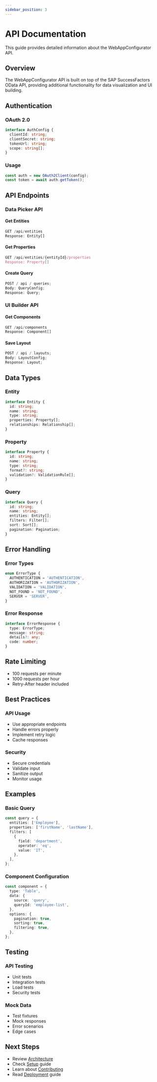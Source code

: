 ```yaml
---
sidebar_position: 3
---
```


# API Documentation

This guide provides detailed information about the WebAppConfigurator API.

## Overview

The WebAppConfigurator API is built on top of the SAP SuccessFactors OData API, providing additional functionality for data visualization and UI building.

## Authentication

### OAuth 2.0

```typescript
interface AuthConfig {
  clientId: string;
  clientSecret: string;
  tokenUrl: string;
  scope: string[];
}
```

### Usage

```typescript
const auth = new OAuth2Client(config);
const token = await auth.getToken();
```

## API Endpoints

### Data Picker API

#### Get Entities

```typescript
GET /api/entities
Response: Entity[]
```

#### Get Properties

```typescript
GET /api/entities/{entityId}/properties
Response: Property[]
```

#### Create Query

```typescript
POST / api / queries;
Body: QueryConfig;
Response: Query;
```

### UI Builder API

#### Get Components

```typescript
GET /api/components
Response: Component[]
```

#### Save Layout

```typescript
POST / api / layouts;
Body: LayoutConfig;
Response: Layout;
```

## Data Types

### Entity

```typescript
interface Entity {
  id: string;
  name: string;
  type: string;
  properties: Property[];
  relationships: Relationship[];
}
```

### Property

```typescript
interface Property {
  id: string;
  name: string;
  type: string;
  format?: string;
  validation?: ValidationRule[];
}
```

### Query

```typescript
interface Query {
  id: string;
  name: string;
  entities: Entity[];
  filters: Filter[];
  sort: Sort[];
  pagination: Pagination;
}
```

## Error Handling

### Error Types

```typescript
enum ErrorType {
  AUTHENTICATION = 'AUTHENTICATION',
  AUTHORIZATION = 'AUTHORIZATION',
  VALIDATION = 'VALIDATION',
  NOT_FOUND = 'NOT_FOUND',
  SERVER = 'SERVER',
}
```

### Error Response

```typescript
interface ErrorResponse {
  type: ErrorType;
  message: string;
  details?: any;
  code: number;
}
```

## Rate Limiting

- 100 requests per minute
- 1000 requests per hour
- Retry-After header included

## Best Practices

### API Usage

- Use appropriate endpoints
- Handle errors properly
- Implement retry logic
- Cache responses

### Security

- Secure credentials
- Validate input
- Sanitize output
- Monitor usage

## Examples

### Basic Query

```typescript
const query = {
  entities: ['Employee'],
  properties: ['firstName', 'lastName'],
  filters: [
    {
      field: 'department',
      operator: 'eq',
      value: 'IT',
    },
  ],
};
```

### Component Configuration

```typescript
const component = {
  type: 'Table',
  data: {
    source: 'query',
    queryId: 'employee-list',
  },
  options: {
    pagination: true,
    sorting: true,
    filtering: true,
  },
};
```

## Testing

### API Testing

- Unit tests
- Integration tests
- Load tests
- Security tests

### Mock Data

- Test fixtures
- Mock responses
- Error scenarios
- Edge cases

## Next Steps

- Review [Architecture](architecture)
- Check [Setup](setup) guide
- Learn about [Contributing](contributing)
- Read [Deployment](deployment) guide

